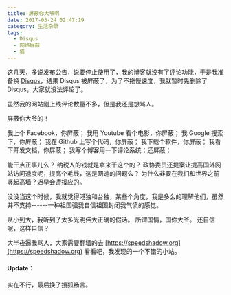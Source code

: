 ```yaml
---
title: 屏蔽你大爷啊
date: 2017-03-24 02:47:19
category: 生活杂录
tags:
  - Disqus
  - 网络屏蔽
  - 墙
---
```


这几天，多说发布公告，说要停止使用了，我的博客就没有了评论功能，于是我准备换 [Disqus](https://disqus.com/)，结果 Disqus 被屏蔽了，为了不拖慢速度，我就暂时先删除了 Disqus，大家就没法评论了。

<!--more-->

虽然我的网站刚上线评论数量不多，但是我还是想骂人。

屏蔽你大爷的！

我上个 Facebook，你屏蔽；
我用 Youtube 看个电影，你屏蔽；
我 Google 搜索下，你屏蔽；
我在 Github 上写个代码，你屏蔽；
我下载个软件，你屏蔽；
我看下开发文档，你屏蔽；
我写个博客用一下评论系统；还屏蔽；

能干点正事儿么？
纳税人的钱就是拿来干这个的？
政协委员还提案让提高国外网站访问速度呢，提高个毛线，这是网速的问题么？
为什么非要在我们和世界之前竖起高墙？迟早会遭报应的。

没没当这个时候，我就觉得港独和台独，某些个角度，我是多么的理解他们，虽然并不支持------一种祖国强我自信祖国封闭我气愤的感觉。

从小到大，我听到了太多光明伟大正确的假话。
所谓国情，国你大爷。
还自信呢，这样自信？

大半夜逼我骂人，大家需要翻墙的去 [https://speedshadow.org](https://speedshadow.org) 看看吧，我发现的一个不错的小站。

#### Update：
实在不行，最后换了搜狐畅言。
